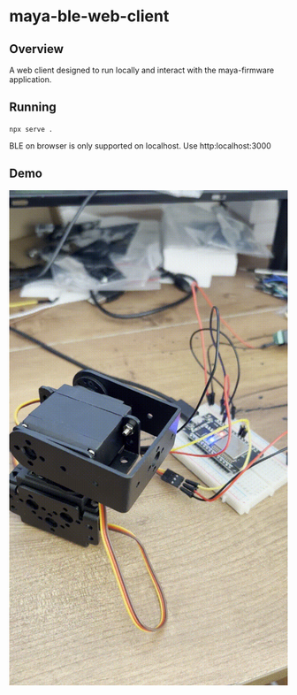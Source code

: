 # maya-ble-web-client

## Overview
A web client designed to run locally and interact with the maya-firmware application.

## Running
`npx serve .`

BLE on browser is only supported on localhost. Use http:localhost:3000

## Demo
![Demo](demo.gif)